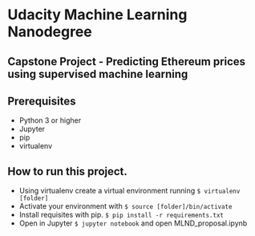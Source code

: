 # Udacity Machine Learning Nanodegree 
## Capstone Project - Predicting Ethereum prices using supervised machine learning

## Prerequisites

- Python 3 or higher
- Jupyter 
- pip
- virtualenv

## How to run this project.

- Using virtualenv create a virtual environment running `$ virtualenv [folder]`
- Activate your environment with `$ source [folder]/bin/activate`
- Install requisites with pip. `$ pip install -r requirements.txt`
- Open in Jupyter `$ jupyter notebook` and open MLND_proposal.ipynb




